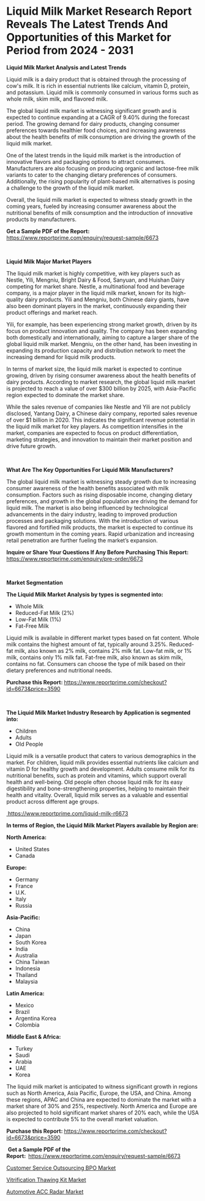 <p><h1>Liquid Milk Market Research Report Reveals The Latest Trends And Opportunities of this Market for Period from 2024 - 2031</h1></p><p><strong>Liquid Milk Market Analysis and Latest Trends</strong></p>
<p><p>Liquid milk is a dairy product that is obtained through the processing of cow's milk. It is rich in essential nutrients like calcium, vitamin D, protein, and potassium. Liquid milk is commonly consumed in various forms such as whole milk, skim milk, and flavored milk.</p><p>The global liquid milk market is witnessing significant growth and is expected to continue expanding at a CAGR of 9.40% during the forecast period. The growing demand for dairy products, changing consumer preferences towards healthier food choices, and increasing awareness about the health benefits of milk consumption are driving the growth of the liquid milk market.</p><p>One of the latest trends in the liquid milk market is the introduction of innovative flavors and packaging options to attract consumers. Manufacturers are also focusing on producing organic and lactose-free milk variants to cater to the changing dietary preferences of consumers. Additionally, the rising popularity of plant-based milk alternatives is posing a challenge to the growth of the liquid milk market.</p><p>Overall, the liquid milk market is expected to witness steady growth in the coming years, fueled by increasing consumer awareness about the nutritional benefits of milk consumption and the introduction of innovative products by manufacturers.</p></p>
<p><strong>Get a Sample PDF of the Report:&nbsp;</strong> <a href="https://www.reportprime.com/enquiry/request-sample/6673">https://www.reportprime.com/enquiry/request-sample/6673</a></p>
<p>&nbsp;</p>
<p><strong>Liquid Milk Major Market Players</strong></p>
<p><p>The liquid milk market is highly competitive, with key players such as Nestle, Yili, Mengniu, Bright Dairy & Food, Sanyuan, and Huishan Dairy competing for market share. Nestle, a multinational food and beverage company, is a major player in the liquid milk market, known for its high-quality dairy products. Yili and Mengniu, both Chinese dairy giants, have also been dominant players in the market, continuously expanding their product offerings and market reach.</p><p>Yili, for example, has been experiencing strong market growth, driven by its focus on product innovation and quality. The company has been expanding both domestically and internationally, aiming to capture a larger share of the global liquid milk market. Mengniu, on the other hand, has been investing in expanding its production capacity and distribution network to meet the increasing demand for liquid milk products.</p><p>In terms of market size, the liquid milk market is expected to continue growing, driven by rising consumer awareness about the health benefits of dairy products. According to market research, the global liquid milk market is projected to reach a value of over $300 billion by 2025, with Asia-Pacific region expected to dominate the market share.</p><p>While the sales revenue of companies like Nestle and Yili are not publicly disclosed, Yantang Dairy, a Chinese dairy company, reported sales revenue of over $1 billion in 2020. This indicates the significant revenue potential in the liquid milk market for key players. As competition intensifies in the market, companies are expected to focus on product differentiation, marketing strategies, and innovation to maintain their market position and drive future growth.</p></p>
<p>&nbsp;</p>
<p><strong>What Are The Key Opportunities For Liquid Milk Manufacturers?</strong></p>
<p><p>The global liquid milk market is witnessing steady growth due to increasing consumer awareness of the health benefits associated with milk consumption. Factors such as rising disposable income, changing dietary preferences, and growth in the global population are driving the demand for liquid milk. The market is also being influenced by technological advancements in the dairy industry, leading to improved production processes and packaging solutions. With the introduction of various flavored and fortified milk products, the market is expected to continue its growth momentum in the coming years. Rapid urbanization and increasing retail penetration are further fueling the market’s expansion.</p></p>
<p><strong>Inquire or Share Your Questions If Any Before Purchasing This Report:</strong> <a href="https://www.reportprime.com/enquiry/pre-order/6673">https://www.reportprime.com/enquiry/pre-order/6673</a></p>
<p>&nbsp;</p>
<p><strong>Market Segmentation</strong></p>
<p><strong>The Liquid Milk Market Analysis by types is segmented into:</strong></p>
<p><ul><li>Whole Milk</li><li>Reduced-Fat Milk (2%)</li><li>Low-Fat Milk (1%)</li><li>Fat-Free Milk</li></ul></p>
<p><p>Liquid milk is available in different market types based on fat content. Whole milk contains the highest amount of fat, typically around 3.25%. Reduced-fat milk, also known as 2% milk, contains 2% milk fat. Low-fat milk, or 1% milk, contains only 1% milk fat. Fat-free milk, also known as skim milk, contains no fat. Consumers can choose the type of milk based on their dietary preferences and nutritional needs.</p></p>
<p><strong>Purchase this Report:&nbsp;</strong><a href="https://www.reportprime.com/checkout?id=6673&price=3590">https://www.reportprime.com/checkout?id=6673&price=3590</a></p>
<p>&nbsp;</p>
<p><strong>The Liquid Milk Market Industry Research by Application is segmented into:</strong></p>
<p><ul><li>Children</li><li>Adults</li><li>Old People</li></ul></p>
<p><p>Liquid milk is a versatile product that caters to various demographics in the market. For children, liquid milk provides essential nutrients like calcium and vitamin D for healthy growth and development. Adults consume milk for its nutritional benefits, such as protein and vitamins, which support overall health and well-being. Old people often choose liquid milk for its easy digestibility and bone-strengthening properties, helping to maintain their health and vitality. Overall, liquid milk serves as a valuable and essential product across different age groups.</p></p>
<p><a href="https://www.reportprime.com/liquid-milk-r6673">&nbsp;https://www.reportprime.com/liquid-milk-r6673</a></p>
<p><strong>In terms of Region, the Liquid Milk Market Players available by Region are:</strong></p>
<p>
    <p> <strong> North America: </strong>
        <ul>
            <li>United States</li>
            <li>Canada</li>
        </ul>
        </p> 
    <p> <strong> Europe: </strong>
        <ul>
            <li>Germany</li>
            <li>France</li>
            <li>U.K.</li>
            <li>Italy</li>
            <li>Russia</li>
        </ul>
        </p> 
    <p> <strong> Asia-Pacific: </strong>
        <ul>
            <li>China</li>
            <li>Japan</li>
            <li>South Korea</li>
            <li>India</li>
            <li>Australia</li>
            <li>China Taiwan</li>
            <li>Indonesia</li>
            <li>Thailand</li>
            <li>Malaysia</li>
        </ul>
        </p> 
    <p> <strong> Latin America: </strong>
        <ul>
            <li>Mexico</li>
            <li>Brazil</li>
            <li>Argentina Korea</li>
            <li>Colombia</li>
        </ul>
        </p> 
    <p> <strong> Middle East & Africa: </strong>
        <ul>
            <li>Turkey</li>
            <li>Saudi</li>
            <li>Arabia</li>
            <li>UAE</li>
            <li>Korea</li>
        </ul>
    </p>
    </p>
<p><p>The liquid milk market is anticipated to witness significant growth in regions such as North America, Asia Pacific, Europe, the USA, and China. Among these regions, APAC and China are expected to dominate the market with a market share of 30% and 25%, respectively. North America and Europe are also projected to hold significant market shares of 20% each, while the USA is expected to contribute 5% to the overall market valuation.</p></p>
<p><strong>Purchase this Report: </strong><a href="https://www.reportprime.com/checkout?id=6673&price=3590">https://www.reportprime.com/checkout?id=6673&price=3590</a></p>
<p>&nbsp;<strong>Get a Sample PDF of the Report:&nbsp;&nbsp;</strong><a href="https://www.reportprime.com/enquiry/request-sample/6673">https://www.reportprime.com/enquiry/request-sample/6673</a></p>
<p><strong></strong></p>
<p><p><a href="https://www.linkedin.com/pulse/customer-service-outsourcing-bpo-market-size-global-industry-overview-saahf?trackingId=YEPlk9Pp8TltzRPXC0prEA%3D%3D">Customer Service Outsourcing BPO Market</a></p><p><a href="https://www.linkedin.com/pulse/decoding-vitrification-thawing-kit-market-deep-dive-latest-trends-2gkgf?trackingId=%2B1scdqBDVeDJaPk%2BacARqA%3D%3D">Vitrification Thawing Kit Market</a></p><p><a href="https://www.linkedin.com/pulse/automotive-acc-radar-market-challenges-opportunities-growth-ygice?trackingId=Seo7gEEHQ65rr%2BHy7MUOdQ%3D%3D">Automotive ACC Radar Market</a></p></p>